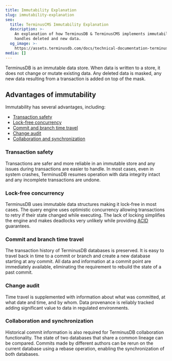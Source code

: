 ```yaml
---
title: Immutability Explanation
slug: immutability-explanation
seo:
  title: TerminusCMS Immutability Explanation
  description: >-
    An explanation of how TerminusDB & TerminusCMS implements immutability, and
    handles deleted and new data.
  og_image: >-
    https://assets.terminusdb.com/docs/technical-documentation-terminuscms-og.png
media: []
---
```


TerminusDB is an immutable data store. When data is written to a store, it does not change or mutate existing data. Any deleted data is masked, any new data resulting from a transaction is added on top of the mask.

## Advantages of immutability

Immutability has several advantages, including:

*   [Transaction safety](#transactionsafety)
*   [Lock-free concurrency](#lockfreeconcurrency)
*   [Commit and branch time travel](#commitandbranchtimetravel)
*   [Change audit](#changeaudit)
*   [Collaboration and synchronization](#collaborationandsynchronization)

### Transaction safety

Transactions are safer and more reliable in an immutable store and any issues during transactions are easier to handle. In most cases, even in system crashes, TerminusDB resumes operation with data integrity intact and any incomplete transactions are undone.

### Lock-free concurrency

TerminusDB uses immutable data structures making it lock-free in most cases. The query engine uses optimistic concurrency allowing transactions to retry if their state changed while executing. The lack of locking simplifies the engine and makes deadlocks very unlikely while providing [ACID](/docs/acid-transactions-explanation/) guarantees.

### Commit and branch time travel

The transaction history of TerminusDB databases is preserved. It is easy to travel back in time to a commit or branch and create a new database starting at any commit. All data and information at a commit point are immediately available, eliminating the requirement to rebuild the state of a past commit.

### Change audit

Time travel is supplemented with information about what was committed, at what date and time, and by whom. Data provenance is reliably tracked adding significant value to data in regulated environments.

### Collaboration and synchronization

Historical commit information is also required for TerminusDB collaboration functionality. The state of two databases that share a common lineage can be compared. Commits made by different authors can be rerun on the current database using a rebase operation, enabling the synchronization of both databases.